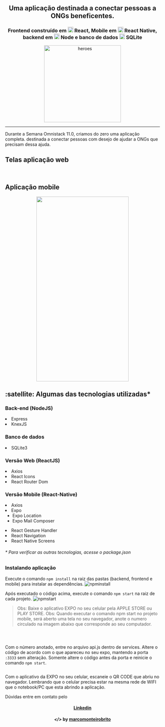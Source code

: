 <h1 align="center">
    <img alt="" title="" src="imagens/rocketseat.svg">
</h1>

<h1 align="center">
    <img alt="" title="" src="imagens/logo.svg">
</h1>

<h2 align="center"> Uma aplicação destinada a conectar pessoas a ONGs beneficentes. </h2>

<h3 align="center"> Frontend construído em <img src="imagens/react.png" alt="react" height="18"> React, Mobile em <img src="imagens/react-native.png" alt="react-native" height="18"> React Native, backend em <img src="imagens/node.png" alt="node" height="18"> Node e banco de dados <img src="imagens/sqlite.png" alt="node" height="18"> SQLite </h3>

<p align="center"> <img src="imagens/heroes.png" alt="heroes" height="250"> </p>

---

Durante a Semana Omnistack 11.0, criamos do zero uma aplicação completa. destinada a conectar pessoas com desejo de ajudar a ONGs que precisam dessa ajuda.

## Telas aplicação web 

<p align="center">
	<img alt="" title="" src="imagens/home.PNG">
	<img alt="" title="" src="imagens/cadastroOng.PNG">
	<img alt="" title="" src="imagens/cadastroCaso.PNG">
	<img alt="" title="" src="imagens/cadastroDeCasos.PNG">
</p>

## Aplicação mobile

<p align="center">
	<img src="imagens/beTheHero.gif" width="300" height="600"/>
</p>

<h2><strong>:satellite: Algumas das tecnologias utilizadas*</strong></h2>

<h3>Back-end (NodeJS)</h3>
<li>Express</li>
<li>KnexJS</li>

<h3>Banco de dados</h3>
<li>SQLite3</li>

<h3>Versão Web (ReactJS)</h3>
<li>Axios</li>
<li>React Icons</li>
<li>React Router Dom</li>

<h3>Versão Mobile (React-Native)</h3>
<li>Axios</li>
<li>Expo
  <ul>
    <li>Expo Location</li>
    <li>Expo Mail Composer</li>
  </ul>
</li>
<li>React Gesture Handler</li>
<li>React Navigation</li>
<li>React Native Screens</li>

<h6>* Para verificar as outras tecnologias, acesse o package.json</h6>

### Instalando aplicação

Execute o comando ```npm install``` na raiz das pastas (backend, frontend e mobile) para instalar as dependências.
<img alt="npminstall" src="imagens/npmInstall.PNG"> 

Após executado o código acima, execute o comando ```npm start``` na raiz de cada projeto.
<img alt="npmstart" src="imagens/npmStart.PNG">

> Obs: Baixe o aplicativo EXPO no seu celular pela APPLE STORE ou PLAY STORE.
> Obs: Quando executar o comando npm start no projeto mobile, será aberto uma tela no seu navegador, anote o numero circulado na imagem abaixo que corresponde ao seu computador.

<h1 align="center">
    <img alt="" src="imagens/expo2.jpg">
</h1>

Com o número anotado, entre no arquivo api.js dentro de services. Altere o código de acordo com o que apareceu no seu expo, mantendo a porta ```:3333``` sem alteração. Somente altere o código antes da porta e reinicie o comando ```npm start```.

<img alt="" src="imagens/api.PNG">

Com o aplicativo da EXPO no seu celular, escaneie o QR CODE que abriu no navegador. Lembrando que o celular precisa estar na mesma rede de WIFI que o notebook/PC que esta abrindo a aplicação.

 
Dúvidas entre em contato pelo <h4 align="center"> <a href="https://www.linkedin.com/in/marco-antonio-monteiro-de-brito-541ba0144/" target="_blank">Linkedin</a> </h4>

<h4 align="center"> <em>&lt;/&gt;</em> by <a href="https://github.com/marcomonteirobrito" target="_blank">marcomonteirobrito</a> </h4>